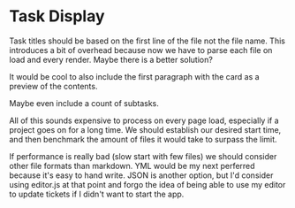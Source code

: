 Task Display
============

Task titles should be based on the first line of the file not the file name.
This introduces a bit of overhead because now we have to parse each file on load
and every render. Maybe there is a better solution?

It would be cool to also include the first paragraph with the card as a preview
of the contents.

Maybe even include a count of subtasks.

All of this sounds expensive to process on every page load, especially if a project
goes on for a long time. We should establish our desired start time, and then
benchmark the amount of files it would take to surpass the limit.

If performance is really bad (slow start with few files) we should consider other
file formats than markdown. YML would be my next perferred because it's easy to
hand write. JSON is another option, but I'd consider using editor.js at that point
and forgo the idea of being able to use my editor to update tickets if I didn't want
to start the app.
